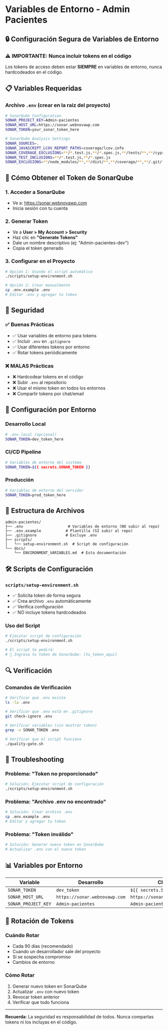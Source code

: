 # Variables de Entorno - Admin Pacientes

## 🔒 Configuración Segura de Variables de Entorno

### ⚠️ **IMPORTANTE**: Nunca incluir tokens en el código

Los tokens de acceso deben estar **SIEMPRE** en variables de entorno, nunca hardcodeados en el código.

## 📋 Variables Requeridas

### Archivo `.env` (crear en la raíz del proyecto)

```bash
# SonarQube Configuration
SONAR_PROJECT_KEY=Admin-pacientes
SONAR_HOST_URL=https://sonar.webnovawp.com
SONAR_TOKEN=your_sonar_token_here

# SonarQube Analysis Settings
SONAR_SOURCES=.
SONAR_JAVASCRIPT_LCOV_REPORT_PATHS=coverage/lcov.info
SONAR_COVERAGE_EXCLUSIONS=**/*.test.js,**/*.spec.js,**/tests/**,**/cypress/**,**/node_modules/**
SONAR_TEST_INCLUSIONS=**/*.test.js,**/*.spec.js
SONAR_EXCLUSIONS=**/node_modules/**,**/dist/**,**/coverage/**,**/.git/**,**/cypress/**,**/*.config.js
```

## 🔑 Cómo Obtener el Token de SonarQube

### 1. Acceder a SonarQube

- Ve a: https://sonar.webnovawp.com
- Inicia sesión con tu cuenta

### 2. Generar Token

- Ve a **User > My Account > Security**
- Haz clic en **"Generate Tokens"**
- Dale un nombre descriptivo (ej: "Admin-pacientes-dev")
- Copia el token generado

### 3. Configurar en el Proyecto

```bash
# Opción 1: Usando el script automático
./scripts/setup-environment.sh

# Opción 2: Crear manualmente
cp .env.example .env
# Editar .env y agregar tu token
```

## 🚨 Seguridad

### ✅ **Buenas Prácticas**

- ✅ Usar variables de entorno para tokens
- ✅ Incluir `.env` en `.gitignore`
- ✅ Usar diferentes tokens por entorno
- ✅ Rotar tokens periódicamente

### ❌ **MALAS Prácticas**

- ❌ Hardcodear tokens en el código
- ❌ Subir `.env` al repositorio
- ❌ Usar el mismo token en todos los entornos
- ❌ Compartir tokens por chat/email

## 🔧 Configuración por Entorno

### Desarrollo Local

```bash
# .env.local (opcional)
SONAR_TOKEN=dev_token_here
```

### CI/CD Pipeline

```bash
# Variables de entorno del sistema
SONAR_TOKEN=${{ secrets.SONAR_TOKEN }}
```

### Producción

```bash
# Variables de entorno del servidor
SONAR_TOKEN=prod_token_here
```

## 📁 Estructura de Archivos

```
admin-pacientes/
├── .env                    # Variables de entorno (NO subir al repo)
├── .env.example           # Plantilla (SÍ subir al repo)
├── .gitignore             # Excluye .env
├── scripts/
│   └── setup-environment.sh  # Script de configuración
└── docs/
    └── ENVIRONMENT_VARIABLES.md  # Esta documentación
```

## 🛠️ Scripts de Configuración

### `scripts/setup-environment.sh`

- ✅ Solicita token de forma segura
- ✅ Crea archivo `.env` automáticamente
- ✅ Verifica configuración
- ✅ NO incluye tokens hardcodeados

### Uso del Script

```bash
# Ejecutar script de configuración
./scripts/setup-environment.sh

# El script te pedirá:
# 🔑 Ingresa tu token de SonarQube: [tu_token_aquí]
```

## 🔍 Verificación

### Comandos de Verificación

```bash
# Verificar que .env existe
ls -la .env

# Verificar que .env está en .gitignore
git check-ignore .env

# Verificar variables (sin mostrar token)
grep -v SONAR_TOKEN .env

# Verificar que el script funciona
./quality-gate.sh
```

## 🚨 Troubleshooting

### Problema: "Token no proporcionado"

```bash
# Solución: Ejecutar script de configuración
./scripts/setup-environment.sh
```

### Problema: "Archivo .env no encontrado"

```bash
# Solución: Crear archivo .env
cp .env.example .env
# Editar y agregar tu token
```

### Problema: "Token inválido"

```bash
# Solución: Generar nuevo token en SonarQube
# Actualizar .env con el nuevo token
```

## 📊 Variables por Entorno

| Variable            | Desarrollo                    | CI/CD                         | Producción                    |
| ------------------- | ----------------------------- | ----------------------------- | ----------------------------- |
| `SONAR_TOKEN`       | `dev_token`                   | `${{ secrets.SONAR_TOKEN }}`  | `prod_token`                  |
| `SONAR_HOST_URL`    | `https://sonar.webnovawp.com` | `https://sonar.webnovawp.com` | `https://sonar.webnovawp.com` |
| `SONAR_PROJECT_KEY` | `Admin-pacientes`             | `Admin-pacientes`             | `Admin-pacientes`             |

## 🔄 Rotación de Tokens

### Cuándo Rotar

- Cada 90 días (recomendado)
- Cuando un desarrollador sale del proyecto
- Si se sospecha compromiso
- Cambios de entorno

### Cómo Rotar

1. Generar nuevo token en SonarQube
2. Actualizar `.env` con nuevo token
3. Revocar token anterior
4. Verificar que todo funciona

---

**Recuerda**: La seguridad es responsabilidad de todos. Nunca compartas tokens ni los incluyas en el código.
